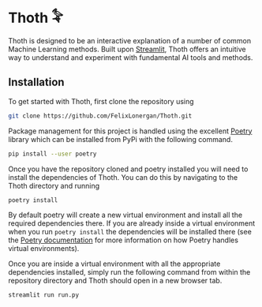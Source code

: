 # Thoth 𓅝

Thoth is designed to be an interactive explanation of a number of common Machine Learning methods. Built upon [Streamlit](https://www.streamlit.io/), Thoth offers an intuitive way to understand and experiment with fundamental AI tools and methods.

## Installation

To get started with Thoth, first clone the repository using

```bash
git clone https://github.com/FelixLonergan/Thoth.git
```

Package management for this project is handled using the excellent [Poetry](https://python-poetry.org/) library which can be installed from PyPi with the following command.

```bash
pip install --user poetry
```

Once you have the repository cloned and poetry installed you will need to install the dependencies of Thoth. You can do this by navigating to the Thoth directory and running

```bash
poetry install
```

By default poetry will create a new virtual environment and install all the required dependencies there. If you are already inside a virtual environment when you run `poetry install` the dependencies will be installed there (see the [Poetry documentation](https://python-poetry.org/docs/) for more information on how Poetry handles virtual environments).

Once you are inside a virtual environment with all the appropriate dependencies installed, simply run the following command from within the repository directory and Thoth should open in a new browser tab.

```bash
streamlit run run.py
```
